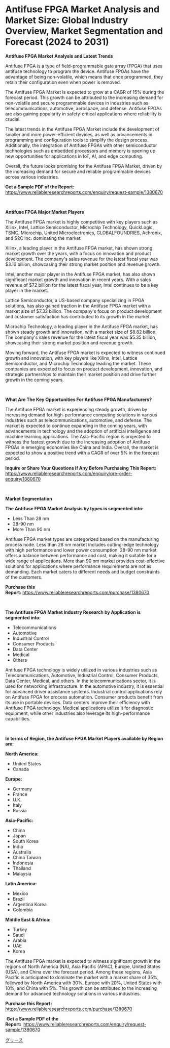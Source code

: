 <p><h1>Antifuse FPGA Market Analysis and Market Size: Global Industry Overview, Market Segmentation and Forecast (2024 to 2031)</h1></p><p><strong>Antifuse FPGA Market Analysis and Latest Trends</strong></p>
<p><p>Antifuse FPGA is a type of field-programmable gate array (FPGA) that uses antifuse technology to program the device. Antifuse FPGAs have the advantage of being non-volatile, which means that once programmed, they retain their configuration even when power is removed.</p><p>The Antifuse FPGA Market is expected to grow at a CAGR of 15% during the forecast period. This growth can be attributed to the increasing demand for non-volatile and secure programmable devices in industries such as telecommunications, automotive, aerospace, and defense. Antifuse FPGAs are also gaining popularity in safety-critical applications where reliability is crucial.</p><p>The latest trends in the Antifuse FPGA Market include the development of smaller and more power-efficient devices, as well as advancements in programming and configuration tools to simplify the design process. Additionally, the integration of Antifuse FPGAs with other semiconductor technologies such as embedded processors and memory is opening up new opportunities for applications in IoT, AI, and edge computing.</p><p>Overall, the future looks promising for the Antifuse FPGA Market, driven by the increasing demand for secure and reliable programmable devices across various industries.</p></p>
<p><strong>Get a Sample PDF of the Report:&nbsp;</strong> <a href="https://www.reliableresearchreports.com/enquiry/request-sample/1380670">https://www.reliableresearchreports.com/enquiry/request-sample/1380670</a></p>
<p>&nbsp;</p>
<p><strong>Antifuse FPGA Major Market Players</strong></p>
<p><p>The Antifuse FPGA market is highly competitive with key players such as Xilinx, Intel, Lattice Semiconductor, Microchip Technology, QuickLogic, TSMC, Microchip, United Microelectronics, GLOBALFOUNDRIES, Achronix, and S2C Inc. dominating the market.</p><p>Xilinx, a leading player in the Antifuse FPGA market, has shown strong market growth over the years, with a focus on innovation and product development. The company's sales revenue for the latest fiscal year was $3.16 billion, showcasing their strong market position and revenue growth.</p><p>Intel, another major player in the Antifuse FPGA market, has also shown significant market growth and innovation in recent years. With a sales revenue of $72 billion for the latest fiscal year, Intel continues to be a key player in the market.</p><p>Lattice Semiconductor, a US-based company specializing in FPGA solutions, has also gained traction in the Antifuse FPGA market with a market size of $7.32 billion. The company's focus on product development and customer satisfaction has contributed to its growth in the market.</p><p>Microchip Technology, a leading player in the Antifuse FPGA market, has shown steady growth and innovation, with a market size of $8.82 billion. The company's sales revenue for the latest fiscal year was $5.35 billion, showcasing their strong market position and revenue growth.</p><p>Moving forward, the Antifuse FPGA market is expected to witness continued growth and innovation, with key players like Xilinx, Intel, Lattice Semiconductor, and Microchip Technology leading the market. These companies are expected to focus on product development, innovation, and strategic partnerships to maintain their market position and drive further growth in the coming years.</p></p>
<p>&nbsp;</p>
<p><strong>What Are The Key Opportunities For Antifuse FPGA Manufacturers?</strong></p>
<p><p>The Antifuse FPGA market is experiencing steady growth, driven by increasing demand for high-performance computing solutions in various industries such as telecommunications, automotive, and defense. The market is expected to continue expanding in the coming years, with advancements in technology and the adoption of artificial intelligence and machine learning applications. The Asia-Pacific region is projected to witness the fastest growth due to the increasing adoption of Antifuse FPGAs in emerging economies like China and India. Overall, the market is expected to show a positive trend with a CAGR of over 5% in the forecast period.</p></p>
<p><strong>Inquire or Share Your Questions If Any Before Purchasing This Report:</strong> <a href="https://www.reliableresearchreports.com/enquiry/pre-order-enquiry/1380670">https://www.reliableresearchreports.com/enquiry/pre-order-enquiry/1380670</a></p>
<p>&nbsp;</p>
<p><strong>Market Segmentation</strong></p>
<p><strong>The Antifuse FPGA Market Analysis by types is segmented into:</strong></p>
<p><ul><li>Less Than 28 nm</li><li>28-90 nm</li><li>More Than 90 nm</li></ul></p>
<p><p>Antifuse FPGA market types are categorized based on the manufacturing process node. Less than 28 nm market includes cutting-edge technology with high performance and lower power consumption. 28-90 nm market offers a balance between performance and cost, making it suitable for a wide range of applications. More than 90 nm market provides cost-effective solutions for applications where performance requirements are not as demanding. Each market caters to different needs and budget constraints of the customers.</p></p>
<p><strong>Purchase this Report:&nbsp;</strong><a href="https://www.reliableresearchreports.com/purchase/1380670">https://www.reliableresearchreports.com/purchase/1380670</a></p>
<p>&nbsp;</p>
<p><strong>The Antifuse FPGA Market Industry Research by Application is segmented into:</strong></p>
<p><ul><li>Telecommunications</li><li>Automotive</li><li>Industrial Control</li><li>Consumer Products</li><li>Data Center</li><li>Medical</li><li>Others</li></ul></p>
<p><p>Antifuse FPGA technology is widely utilized in various industries such as Telecommunications, Automotive, Industrial Control, Consumer Products, Data Center, Medical, and others. In the telecommunications sector, it is used for networking infrastructure. In the automotive industry, it is essential for advanced driver assistance systems. Industrial control applications rely on Antifuse FPGA for process automation. Consumer products benefit from its use in portable devices. Data centers improve their efficiency with Antifuse FPGA technology. Medical applications utilize it for diagnostic equipment, while other industries also leverage its high-performance capabilities.</p></p>
<p>&nbsp;</p>
<p><strong>In terms of Region, the Antifuse FPGA Market Players available by Region are:</strong></p>
<p>
    <p> <strong> North America: </strong>
        <ul>
            <li>United States</li>
            <li>Canada</li>
        </ul>
        </p> 
    <p> <strong> Europe: </strong>
        <ul>
            <li>Germany</li>
            <li>France</li>
            <li>U.K.</li>
            <li>Italy</li>
            <li>Russia</li>
        </ul>
        </p> 
    <p> <strong> Asia-Pacific: </strong>
        <ul>
            <li>China</li>
            <li>Japan</li>
            <li>South Korea</li>
            <li>India</li>
            <li>Australia</li>
            <li>China Taiwan</li>
            <li>Indonesia</li>
            <li>Thailand</li>
            <li>Malaysia</li>
        </ul>
        </p> 
    <p> <strong> Latin America: </strong>
        <ul>
            <li>Mexico</li>
            <li>Brazil</li>
            <li>Argentina Korea</li>
            <li>Colombia</li>
        </ul>
        </p> 
    <p> <strong> Middle East & Africa: </strong>
        <ul>
            <li>Turkey</li>
            <li>Saudi</li>
            <li>Arabia</li>
            <li>UAE</li>
            <li>Korea</li>
        </ul>
    </p>
    </p>
<p><p>The Antifuse FPGA market is expected to witness significant growth in the regions of North America (NA), Asia Pacific (APAC), Europe, United States (USA), and China over the forecast period. Among these regions, Asia Pacific is anticipated to dominate the market with a market share of 35%, followed by North America with 30%, Europe with 20%, United States with 10%, and China with 5%. This growth can be attributed to the increasing demand for advanced technology solutions in various industries.</p></p>
<p><strong>Purchase this Report: </strong><a href="https://www.reliableresearchreports.com/purchase/1380670">https://www.reliableresearchreports.com/purchase/1380670</a></p>
<p>&nbsp;<strong>Get a Sample PDF of the Report:&nbsp;&nbsp;</strong><a href="https://www.reliableresearchreports.com/enquiry/request-sample/1380670">https://www.reliableresearchreports.com/enquiry/request-sample/1380670</a></p>
<p><strong></strong></p>
<p><p><a href="https://github.com/nemesis2824/Market-Research-Report-List-1/blob/main/357797811044.md">グリース</a></p></p>